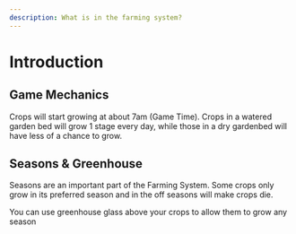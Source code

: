 ```yaml
---
description: What is in the farming system?
---
```


# Introduction

## **Game Mechanics**

Crops will start growing at about 7am (Game Time). Crops in a watered garden bed will grow 1 stage every day, while those in a dry gardenbed will have less of a chance to grow.



## **Seasons & Greenhouse**

Seasons are an important part of the Farming System. Some crops only grow in its preferred season and in the off seasons will make crops die.

You can use greenhouse glass above your crops to allow them to grow any season
